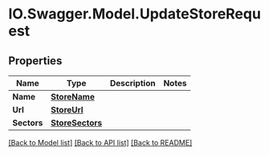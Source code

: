 # IO.Swagger.Model.UpdateStoreRequest
## Properties

Name | Type | Description | Notes
------------ | ------------- | ------------- | -------------
**Name** | [**StoreName**](StoreName.md) |  | 
**Url** | [**StoreUrl**](StoreUrl.md) |  | 
**Sectors** | [**StoreSectors**](StoreSectors.md) |  | 

[[Back to Model list]](../README.md#documentation-for-models) [[Back to API list]](../README.md#documentation-for-api-endpoints) [[Back to README]](../README.md)

